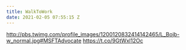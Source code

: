 ```yaml
---
title: WalkToWork
date: 2021-02-05 07:55:15 Z
---
```


 http://pbs.twimg.com/profile_images/1200120832414142465/L_Bojb-w_normal.jpg#MSFTAdvocate https://t.co/9GtWxl12Oc